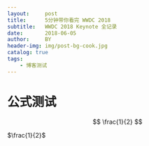 ```yaml
---
layout:     post
title:      5分钟带你看完 WWDC 2018
subtitle:   WWDC 2018 Keynote 全记录
date:       2018-06-05
author:     BY
header-img: img/post-bg-cook.jpg
catalog: true
tags:
    - 博客测试
---
```




# 公式测试


$$
\frac{1}{2}
$$

$\frac{1}{2}$